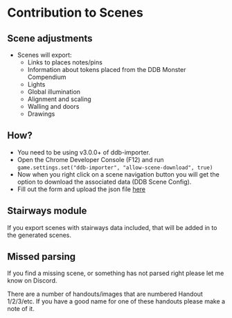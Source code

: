 
# Contribution to Scenes

## Scene adjustments

* Scenes will export:
  * Links to places notes/pins
  * Information about tokens placed from the DDB Monster Compendium
  * Lights
  * Global illumination
  * Alignment and scaling
  * Walling and doors
  * Drawings

## How?
* You need to be using v3.0.0+ of ddb-importer.
* Open the Chrome Developer Console (F12) and run `game.settings.set("ddb-importer", "allow-scene-download", true)`
* Now when you right click on a scene navigation button you will get the option to download the associated data (DDB Scene Config).
* Fill out the form and upload the json file [here](https://forms.gle/NvyRWdUxi9Dho4As9)

## Stairways module

If you export scenes with stairways data included, that will be added in to the generated scenes.

## Missed parsing

If you find a missing scene, or something has not parsed right please let me know on Discord.

There are a number of handouts/images that are numbered Handout 1/2/3/etc.
If you have a good name for one of these handouts please make a note of it.
